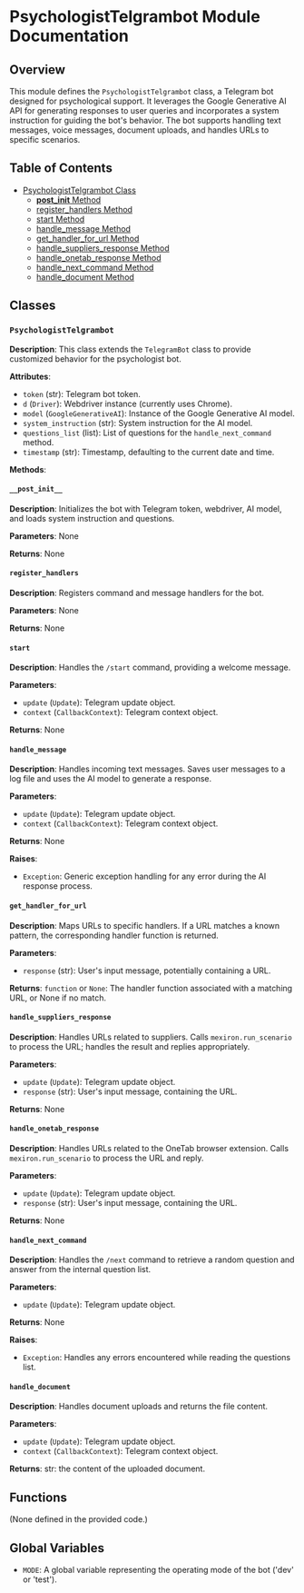 # PsychologistTelgrambot Module Documentation

## Overview

This module defines the `PsychologistTelgrambot` class, a Telegram bot designed for psychological support. It leverages the Google Generative AI API for generating responses to user queries and incorporates a system instruction for guiding the bot's behavior.  The bot supports handling text messages, voice messages, document uploads, and handles URLs to specific scenarios.

## Table of Contents

* [PsychologistTelgrambot Class](#psychologisttelgrambot-class)
    * [__post_init__ Method](#__post_init__-method)
    * [register_handlers Method](#register_handlers-method)
    * [start Method](#start-method)
    * [handle_message Method](#handle-message-method)
    * [get_handler_for_url Method](#get-handler-for-url-method)
    * [handle_suppliers_response Method](#handle-suppliers-response-method)
    * [handle_onetab_response Method](#handle-onetab-response-method)
    * [handle_next_command Method](#handle-next-command-method)
    * [handle_document Method](#handle-document-method)


## Classes

### `PsychologistTelgrambot`

**Description**: This class extends the `TelegramBot` class to provide customized behavior for the psychologist bot.

**Attributes**:

- `token` (str): Telegram bot token.
- `d` (`Driver`): Webdriver instance (currently uses Chrome).
- `model` (`GoogleGenerativeAI`):  Instance of the Google Generative AI model.
- `system_instruction` (str): System instruction for the AI model.
- `questions_list` (list): List of questions for the `handle_next_command` method.
- `timestamp` (str): Timestamp, defaulting to the current date and time.


**Methods**:

#### `__post_init__`

**Description**: Initializes the bot with Telegram token, webdriver, AI model, and loads system instruction and questions.

**Parameters**:
None

**Returns**:
None

#### `register_handlers`

**Description**: Registers command and message handlers for the bot.

**Parameters**:
None

**Returns**:
None


#### `start`

**Description**: Handles the `/start` command, providing a welcome message.

**Parameters**:
- `update` (`Update`): Telegram update object.
- `context` (`CallbackContext`): Telegram context object.


**Returns**:
None

#### `handle_message`

**Description**: Handles incoming text messages.  Saves user messages to a log file and uses the AI model to generate a response.

**Parameters**:
- `update` (`Update`): Telegram update object.
- `context` (`CallbackContext`): Telegram context object.


**Returns**:
None

**Raises**:
- `Exception`:  Generic exception handling for any error during the AI response process.



#### `get_handler_for_url`

**Description**: Maps URLs to specific handlers.  If a URL matches a known pattern, the corresponding handler function is returned.

**Parameters**:
- `response` (str): User's input message, potentially containing a URL.

**Returns**:
`function` or `None`: The handler function associated with a matching URL, or None if no match.


#### `handle_suppliers_response`

**Description**: Handles URLs related to suppliers.  Calls `mexiron.run_scenario` to process the URL; handles the result and replies appropriately.

**Parameters**:
- `update` (`Update`): Telegram update object.
- `response` (str): User's input message, containing the URL.

**Returns**:
None


#### `handle_onetab_response`

**Description**: Handles URLs related to the OneTab browser extension. Calls `mexiron.run_scenario` to process the URL and reply.

**Parameters**:
- `update` (`Update`): Telegram update object.
- `response` (str): User's input message, containing the URL.

**Returns**:
None


#### `handle_next_command`

**Description**: Handles the `/next` command to retrieve a random question and answer from the internal question list.

**Parameters**:
- `update` (`Update`): Telegram update object.


**Returns**:
None

**Raises**:
- `Exception`:  Handles any errors encountered while reading the questions list.


#### `handle_document`

**Description**: Handles document uploads and returns the file content.

**Parameters**:
- `update` (`Update`): Telegram update object.
- `context` (`CallbackContext`): Telegram context object.

**Returns**:
str: the content of the uploaded document.


## Functions

(None defined in the provided code.)


##  Global Variables

* `MODE`:  A global variable representing the operating mode of the bot ('dev' or 'test').